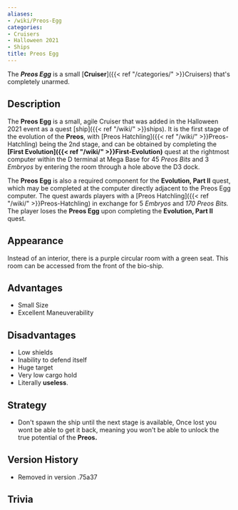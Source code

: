 ```yaml
---
aliases:
- /wiki/Preos-Egg
categories:
- Cruisers
- Halloween 2021
- Ships
title: Preos Egg
---
```


The **_Preos Egg_** is a small [**Cruiser**]({{< ref "/categories/" >}}Cruisers) that's completely unarmed. 

## Description

The **Preos Egg** is a small, agile Cruiser that was added in the Halloween 2021 event as a quest [ship]({{< ref "/wiki/" >}}ships). It is the first stage of the evolution of the **Preos**, with [Preos Hatchling]({{< ref "/wiki/" >}}Preos-Hatchling) being the 2nd stage, and can be obtained by completing the **[First Evolution]({{< ref "/wiki/" >}}First-Evolution)** quest at the rightmost computer within the D terminal at Mega Base for 45 _Preos Bits_ and 3 _Embryos_ by entering the room through a hole above the D3 dock.

The **Preos Egg** is also a required component for the **Evolution, Part II** quest, which may be completed at the computer directly adjacent to the Preos Egg computer. The quest awards players with a [Preos Hatchling]({{< ref "/wiki/" >}}Preos-Hatchling) in exchange for 5 _Embryos_ and _170_ _Preos Bits._ The player loses the **Preos Egg** upon completing the **Evolution, Part II** quest.

## Appearance

Instead of an interior, there is a purple circular room with a green seat. This room can be accessed from the front of the bio-ship.

## Advantages

- Small Size
- Excellent Maneuverability

## Disadvantages

- Low shields
- Inability to defend itself
- Huge target
- Very low cargo hold
- Literally **useless**.

## Strategy

- Don't spawn the ship until the next stage is available, Once lost you wont be able to get it back, meaning you won't be able to unlock the true potential of the **Preos.**

## Version History 

- Removed in version .75a37

## Trivia